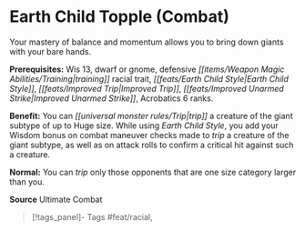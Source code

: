 ﻿---
cssclass: [feats]

---
# Earth Child Topple (Combat)

Your mastery of balance and momentum allows you to bring down giants with your bare hands.

**Prerequisites:** Wis 13, dwarf or gnome, defensive _[[items/Weapon Magic Abilities/Training|training]]_ racial trait, _[[feats/Earth Child Style|Earth Child Style]]_, _[[feats/Improved Trip|Improved Trip]]_, _[[feats/Improved Unarmed Strike|Improved Unarmed Strike]]_, Acrobatics 6 ranks.

**Benefit:** You can _[[universal monster rules/Trip|trip]]_ a creature of the giant subtype of up to Huge size. While using _Earth Child Style_, you add your Wisdom bonus on combat maneuver checks made to _trip_ a creature of the giant subtype, as well as on attack rolls to confirm a critical hit against such a creature.

**Normal:** You can _trip_ only those opponents that are one size category larger than you.

**Source** Ultimate Combat
>[!tags_panel]- Tags
> #feat/racial, 